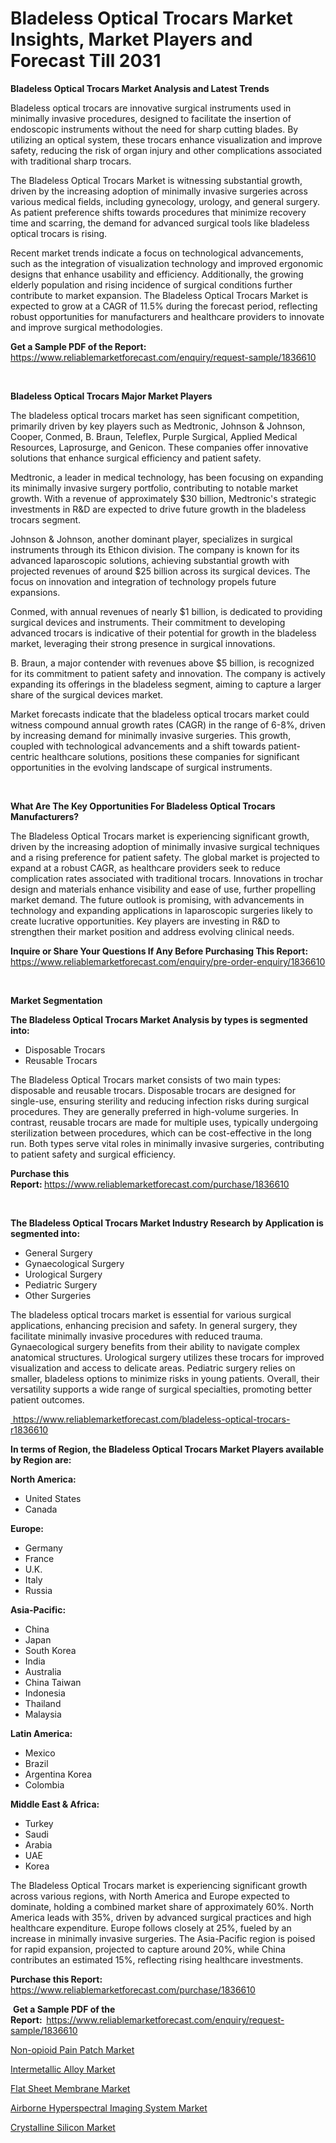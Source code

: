 <p><h1>Bladeless Optical Trocars Market Insights, Market Players and Forecast Till 2031</h1></p><p><strong>Bladeless Optical Trocars Market Analysis and Latest Trends</strong></p>
<p><p>Bladeless optical trocars are innovative surgical instruments used in minimally invasive procedures, designed to facilitate the insertion of endoscopic instruments without the need for sharp cutting blades. By utilizing an optical system, these trocars enhance visualization and improve safety, reducing the risk of organ injury and other complications associated with traditional sharp trocars. </p><p>The Bladeless Optical Trocars Market is witnessing substantial growth, driven by the increasing adoption of minimally invasive surgeries across various medical fields, including gynecology, urology, and general surgery. As patient preference shifts towards procedures that minimize recovery time and scarring, the demand for advanced surgical tools like bladeless optical trocars is rising. </p><p>Recent market trends indicate a focus on technological advancements, such as the integration of visualization technology and improved ergonomic designs that enhance usability and efficiency. Additionally, the growing elderly population and rising incidence of surgical conditions further contribute to market expansion. The Bladeless Optical Trocars Market is expected to grow at a CAGR of 11.5% during the forecast period, reflecting robust opportunities for manufacturers and healthcare providers to innovate and improve surgical methodologies.</p></p>
<p><strong>Get a Sample PDF of the Report:&nbsp;</strong> <a href="https://www.reliablemarketforecast.com/enquiry/request-sample/1836610?utm_campaign=1141&utm_medium=2&utm_source=Github&utm_content=ia&utm_term=16102024&utm_id=bladeless-optical-trocars">https://www.reliablemarketforecast.com/enquiry/request-sample/1836610</a></p>
<p>&nbsp;</p>
<p><strong>Bladeless Optical Trocars Major Market Players</strong></p>
<p><p>The bladeless optical trocars market has seen significant competition, primarily driven by key players such as Medtronic, Johnson & Johnson, Cooper, Conmed, B. Braun, Teleflex, Purple Surgical, Applied Medical Resources, Laprosurge, and Genicon. These companies offer innovative solutions that enhance surgical efficiency and patient safety.</p><p>Medtronic, a leader in medical technology, has been focusing on expanding its minimally invasive surgery portfolio, contributing to notable market growth. With a revenue of approximately $30 billion, Medtronic's strategic investments in R&D are expected to drive future growth in the bladeless trocars segment.</p><p>Johnson & Johnson, another dominant player, specializes in surgical instruments through its Ethicon division. The company is known for its advanced laparoscopic solutions, achieving substantial growth with projected revenues of around $25 billion across its surgical devices. The focus on innovation and integration of technology propels future expansions.</p><p>Conmed, with annual revenues of nearly $1 billion, is dedicated to providing surgical devices and instruments. Their commitment to developing advanced trocars is indicative of their potential for growth in the bladeless market, leveraging their strong presence in surgical innovations.</p><p>B. Braun, a major contender with revenues above $5 billion, is recognized for its commitment to patient safety and innovation. The company is actively expanding its offerings in the bladeless segment, aiming to capture a larger share of the surgical devices market.</p><p>Market forecasts indicate that the bladeless optical trocars market could witness compound annual growth rates (CAGR) in the range of 6-8%, driven by increasing demand for minimally invasive surgeries. This growth, coupled with technological advancements and a shift towards patient-centric healthcare solutions, positions these companies for significant opportunities in the evolving landscape of surgical instruments.</p></p>
<p>&nbsp;</p>
<p><strong>What Are The Key Opportunities For Bladeless Optical Trocars Manufacturers?</strong></p>
<p><p>The Bladeless Optical Trocars market is experiencing significant growth, driven by the increasing adoption of minimally invasive surgical techniques and a rising preference for patient safety. The global market is projected to expand at a robust CAGR, as healthcare providers seek to reduce complication rates associated with traditional trocars. Innovations in trochar design and materials enhance visibility and ease of use, further propelling market demand. The future outlook is promising, with advancements in technology and expanding applications in laparoscopic surgeries likely to create lucrative opportunities. Key players are investing in R&D to strengthen their market position and address evolving clinical needs.</p></p>
<p><strong>Inquire or Share Your Questions If Any Before Purchasing This Report:</strong> <a href="https://www.reliablemarketforecast.com/enquiry/pre-order-enquiry/1836610?utm_campaign=1141&utm_medium=2&utm_source=Github&utm_content=ia&utm_term=16102024&utm_id=bladeless-optical-trocars">https://www.reliablemarketforecast.com/enquiry/pre-order-enquiry/1836610</a></p>
<p>&nbsp;</p>
<p><strong>Market Segmentation</strong></p>
<p><strong>The Bladeless Optical Trocars Market Analysis by types is segmented into:</strong></p>
<p><ul><li>Disposable Trocars</li><li>Reusable Trocars</li></ul></p>
<p><p>The Bladeless Optical Trocars market consists of two main types: disposable and reusable trocars. Disposable trocars are designed for single-use, ensuring sterility and reducing infection risks during surgical procedures. They are generally preferred in high-volume surgeries. In contrast, reusable trocars are made for multiple uses, typically undergoing sterilization between procedures, which can be cost-effective in the long run. Both types serve vital roles in minimally invasive surgeries, contributing to patient safety and surgical efficiency.</p></p>
<p><strong>Purchase this Report:&nbsp;</strong><a href="https://www.reliablemarketforecast.com/purchase/1836610?utm_campaign=1141&utm_medium=2&utm_source=Github&utm_content=ia&utm_term=16102024&utm_id=bladeless-optical-trocars">https://www.reliablemarketforecast.com/purchase/1836610</a></p>
<p>&nbsp;</p>
<p><strong>The Bladeless Optical Trocars Market Industry Research by Application is segmented into:</strong></p>
<p><ul><li>General Surgery</li><li>Gynaecological Surgery</li><li>Urological Surgery</li><li>Pediatric Surgery</li><li>Other Surgeries</li></ul></p>
<p><p>The bladeless optical trocars market is essential for various surgical applications, enhancing precision and safety. In general surgery, they facilitate minimally invasive procedures with reduced trauma. Gynaecological surgery benefits from their ability to navigate complex anatomical structures. Urological surgery utilizes these trocars for improved visualization and access to delicate areas. Pediatric surgery relies on smaller, bladeless options to minimize risks in young patients. Overall, their versatility supports a wide range of surgical specialties, promoting better patient outcomes.</p></p>
<p><a href="https://www.reliablemarketforecast.com/bladeless-optical-trocars-r1836610?utm_campaign=1141&utm_medium=2&utm_source=Github&utm_content=ia&utm_term=16102024&utm_id=bladeless-optical-trocars">&nbsp;https://www.reliablemarketforecast.com/bladeless-optical-trocars-r1836610</a></p>
<p><strong>In terms of Region, the Bladeless Optical Trocars Market Players available by Region are:</strong></p>
<p>
    <p> <strong> North America: </strong>
        <ul>
            <li>United States</li>
            <li>Canada</li>
        </ul>
        </p> 
    <p> <strong> Europe: </strong>
        <ul>
            <li>Germany</li>
            <li>France</li>
            <li>U.K.</li>
            <li>Italy</li>
            <li>Russia</li>
        </ul>
        </p> 
    <p> <strong> Asia-Pacific: </strong>
        <ul>
            <li>China</li>
            <li>Japan</li>
            <li>South Korea</li>
            <li>India</li>
            <li>Australia</li>
            <li>China Taiwan</li>
            <li>Indonesia</li>
            <li>Thailand</li>
            <li>Malaysia</li>
        </ul>
        </p> 
    <p> <strong> Latin America: </strong>
        <ul>
            <li>Mexico</li>
            <li>Brazil</li>
            <li>Argentina Korea</li>
            <li>Colombia</li>
        </ul>
        </p> 
    <p> <strong> Middle East & Africa: </strong>
        <ul>
            <li>Turkey</li>
            <li>Saudi</li>
            <li>Arabia</li>
            <li>UAE</li>
            <li>Korea</li>
        </ul>
    </p>
    </p>
<p><p>The Bladeless Optical Trocars market is experiencing significant growth across various regions, with North America and Europe expected to dominate, holding a combined market share of approximately 60%. North America leads with 35%, driven by advanced surgical practices and high healthcare expenditure. Europe follows closely at 25%, fueled by an increase in minimally invasive surgeries. The Asia-Pacific region is poised for rapid expansion, projected to capture around 20%, while China contributes an estimated 15%, reflecting rising healthcare investments.</p></p>
<p><strong>Purchase this Report: </strong><a href="https://www.reliablemarketforecast.com/purchase/1836610?utm_campaign=1141&utm_medium=2&utm_source=Github&utm_content=ia&utm_term=16102024&utm_id=bladeless-optical-trocars">https://www.reliablemarketforecast.com/purchase/1836610</a></p>
<p>&nbsp;<strong>Get a Sample PDF of the Report:&nbsp;&nbsp;</strong><a href="https://www.reliablemarketforecast.com/enquiry/request-sample/1836610?utm_campaign=1141&utm_medium=2&utm_source=Github&utm_content=ia&utm_term=16102024&utm_id=bladeless-optical-trocars">https://www.reliablemarketforecast.com/enquiry/request-sample/1836610</a></p>
<p><strong></strong></p>
<p><p><a href="https://github.com/rieuydbalon3b/Market-Research-Report-List-1/blob/main/non-opioid-pain-patch-market.md?utm_campaign=1141&utm_medium=2&utm_source=Github&utm_content=ia&utm_term=16102024&utm_id=bladeless-optical-trocars">Non-opioid Pain Patch Market</a></p><p><a href="https://www.linkedin.com/pulse/future-trends-global-intermetallic-alloy-market-insights-analysis-n5ymc?utm_campaign=1141&utm_medium=2&utm_source=Github&utm_content=ia&utm_term=16102024&utm_id=bladeless-optical-trocars">Intermetallic Alloy Market</a></p><p><a href="https://www.linkedin.com/pulse/pioneering-growth-analyzing-global-flat-sheet-membrane-y5t1c?utm_campaign=1141&utm_medium=2&utm_source=Github&utm_content=ia&utm_term=16102024&utm_id=bladeless-optical-trocars">Flat Sheet Membrane Market</a></p><p><a href="https://github.com/kiara3n0pau/Market-Research-Report-List-1/blob/main/airborne-hyperspectral-imaging-system-market.md?utm_campaign=1141&utm_medium=2&utm_source=Github&utm_content=ia&utm_term=16102024&utm_id=bladeless-optical-trocars">Airborne Hyperspectral Imaging System Market</a></p><p><a href="https://www.linkedin.com/pulse/crystalline-silicon-market-penetration-strategies-untapped-0x47c?utm_campaign=1141&utm_medium=2&utm_source=Github&utm_content=ia&utm_term=16102024&utm_id=bladeless-optical-trocars">Crystalline Silicon Market</a></p></p>